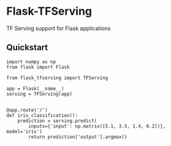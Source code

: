 # Flask-TFServing

TF Serving support for Flask applications

## Quickstart

    import numpy as np
    from flask import Flask

    from flask_tfserving import TFServing

    app = Flask(__name__)
    serving = TFServing(app)


    @app.route('/')
    def iris_classification():
        prediction = serving.predict(
            inputs={'input': np.matrix([5.1, 3.5, 1.4, 0.2])}, model='iris')
            return prediction['output'].argmax()
